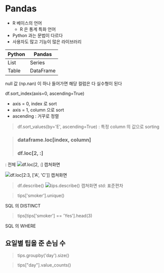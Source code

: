 # Pandas
- R 베이스의 언어
    - R 은 통계 특화 언어
- Python 과는 문법이 다르다
- 사용자도 많고 기능이 많은 라이브러리

Python | Pandas
------|------
List | Series
Table | DataFrame

null 값 (np.nan) 이 하나 들어가면 해당 컬럼은 다 실수형이 된다

df.sort_index(axis=0, ascending=True)
- axis = 0, index 로 sort
- axis = 1, column 으로 sort
- ascending : 거꾸로 정렬

> df.sort_values(by='E', ascending=True)
: 특정 column 의 값으로 sorting

>### dataframe.loc[index, column]
>### df.loc[2, :]
: 전체
![df.loc[2, :] 캡쳐화면]()

![df.loc[2:3, ['A', 'C']] 캡쳐화면]()

> df.describe()
![tips.describe() 캡쳐화면]()
std: 표준편차

> tips['smoker'].unique()

SQL 의 DISTINCT

> tips[tips['smoker'] == 'Yes'].head(3)

SQL 의 WHERE

## 요일별 팁을 준 손님 수
> tips.groupby('day').size()

> tips["day"].value_counts()